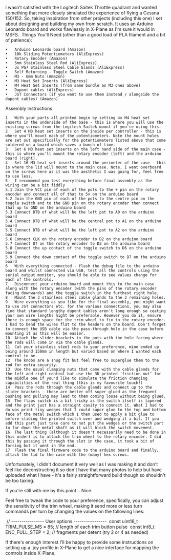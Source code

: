 I wasn't satisfied with the Logitech Saitek Throttle quadrant and wanted something that more closely simulated the experience of flying a Cessna 150/152. So, taking inspiration from other projects (including this one) I set about designing and building my own from scratch. It uses an Arduino Leonardo board and works flawlessly in X-Plane as I'm sure it would in MSFS.  Things You'll Need (other than a good load of PLA filament and a bit of patience):

	•	Arduino Leonardo board (Amazon)
	•	10k Sliding Potentiometers (AliExpress)
	•	Rotary Encoder (Amazon)
	•	5mm Stainless Steel Rod (AliExpress)
	•	3x PG7 Stainless Steel Cable Glands (AliExpress)
	•	Self Returning - Toggle Switch (Amazon)
	•	M3 - 6mm Nuts (Amazon)
	•	M3 Heat Set Inserts (AliExpress)
	•	M4 Heat Set Inserts (from same bundle as M3 ones above)
	•	Dupont cables (AliExpress)
	•	JST Connectors (if you want to use them instead / alongside the dupont cables) (Amazon)

Assembly Instructions

	1	With your parts all printed begin by setting 4x M4 heat set inserts in the underside of the base - this is where you will use the existing screws from the Logitech Saitek mount if you're using this.
	2	Set 4 M3 heat set inserts on the inside per controller - this is where you'll mount each of the potentiometers. Note the mount holes are set out specifically for the potentiometers listed above that come soldered on a board which saves a bunch of time.
	3	Set 6 M3 heat set inserts on the left hand side of the main case - this is where you'll mount the rotary encoder (left) and the arduino board (right).
	4	Set 16 M3 heat set inserts around the perimeter of the case - this is where the lid will mount to the main case. Note, I went overboard on the screws here as it was the aesthetic I was going for, feel free to use less.
	5	I recommend you test everything before final assembly as the wiring can be a bit fiddly
	5.1	Join the VCC pin of each of the pots to the + pin on the rotary encoder and connect all of that to 5v on the arduino board
	5.2	Join the GND pin of each of the pots to the centre pin on the toggle switch and to the GND pin on the rotary encoder then connect that up to GND on the arduino board
	5.3	Connect DTB of what will be the left pot to A0 on the arduino board
	5.4	Connect DTB of what will be the central pot to A1 on the arduino board
	5.5	Connect DTB of what will be the left pot to A2 on the arduino board
	5.6	Connect CLK on the rotary encoder to D2 on the arduino board
	5.7	Connect DT on the rotary encoder to D3 on the arduino board
	5.8	Connect the up contact of the toggle switch to D6 on the arduino board
	5.9	Connect the down contact of the toggle switch to D7 on the arduino board
	6	With everything connected - flash the debug file to the arduino board and whilst connected via USB, test all the controls using the serial output monitor, you should be able to see values change for each of the controls.
	7	Disconnect your arduino board and mount this to the main case along with the rotary encoder (with the pins of the rotary encoder facing downwards) and the toggle switch in the furthest right hole.
	8	Mount the 3 stainless steel cable glands to the 3 remaining holes.
	9	Wire everything as you like for the final assembly, you might want to use JST connectors etc. for the various connections, you may also find that standard lengthy dupont cables aren't long enough so ceating your own wire lengths might be preferable. However you do it, ensure there is enough space for the trim wheel to fix to the rotary encoder. I had to bend the wires flat to the headers on the board. Don't forget to connect the USB cable via the pass-through hole in the case before mounting it as this will be easier.
	10	Attach the slider brackets to the pots with the hole facing where the rods will come in via the cable glands.
	11	Cut your stainless steel rods to your preference, mine ended up being around 150mm in length but varied based on where I wanted each control to be.
	12	The knobs are a snug fit but feel free to superglue them to the rod for extra security.
	13	Use the usual clamping nuts that came with the cable glands for the left and right control but use the 3D printed ‘friction nut’ for the middle one if you'd like to simulate the friction changing capabilities of the real thing (this is my favourite touch!)
	14	Pass the rods through the cable glands and connect up to the slider brackets - these are better off super glued as the frequent pushing and pulling may lead to them coming loose without being glued.
	15	The flaps switch is a bit tricky as the switch itself is tapered and the print just has a straight cavity to connect it. What I had to do was print tiny wedges that I could super glue to the top and bottom face of the metal switch which I then used to apply a bit glue to before sliding the printed switch over and wedging it a bit. If you add this part just take care to not put the wedges or the switch part to far down the metal shaft as it will block the switch movement.
	16	The last thing (although it doesn't necessarily need to be done in this order) is to attach the trim wheel to the rotary encoder. I did this by passing it through the slot in the case, it took a bit of forcing but it went in the end.
	17	Flash the final firmware code to the arduino board and finally, attach the lid to the case with the (many) hex screws.

Unfortunately, I didn't document it very well as I was making it and don't feel like deconstructing it so don't have that many photos to help but have uploaded what I have - it's a fairly straightforward build though so shouldn't be too taxing.

If you're still with me by this point… Nice.

Feel free to tweak the code to your preference, specifically, you can adjust the sensitivity of the trim wheel, making it send more or less turn commands per turn by changing the values on the following lines:

 // ---------------- User options ---------------- 
 const uint16_t TRIM_PULSE_MS = 85; // length of each trim button pulse 
 const int8_t ENC_FULL_STEP = 2; // fragments per detent (try 2 or 4 as needed)

If there's enough interest I'll be happy to provide some instructions on setting up a .joy profile in X-Plane to get a nice interface for mapping the controls inside X-Plane.
